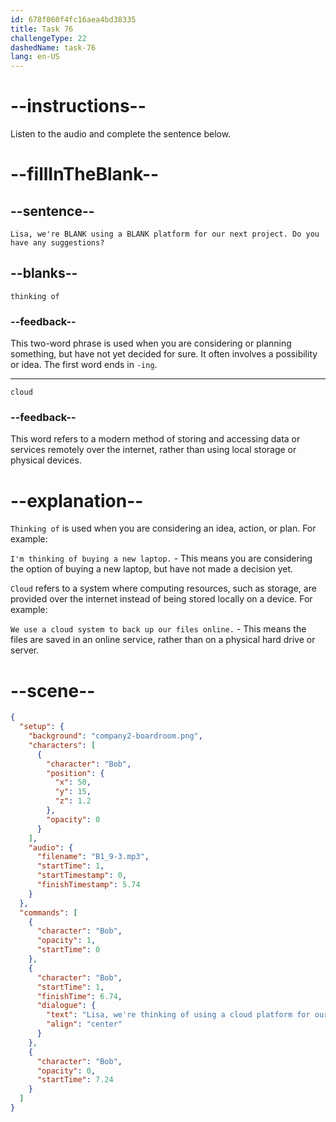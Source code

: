 ```yaml
---
id: 678f060f4fc16aea4bd38335
title: Task 76
challengeType: 22
dashedName: task-76
lang: en-US
---
```


<!-- (audio) Bob: Lisa, we're thinking of using a cloud platform for our next project. Do you have any suggestions? -->

# --instructions--

Listen to the audio and complete the sentence below.

# --fillInTheBlank--

## --sentence--

`Lisa, we're BLANK using a BLANK platform for our next project. Do you have any suggestions?`

## --blanks--

`thinking of`

### --feedback--

This two-word phrase is used when you are considering or planning something, but have not yet decided for sure. It often involves a possibility or idea. The first word ends in `-ing`.

---

`cloud`

### --feedback--

This word refers to a modern method of storing and accessing data or services remotely over the internet, rather than using local storage or physical devices.

# --explanation--

`Thinking of` is used when you are considering an idea, action, or plan. For example:

`I'm thinking of buying a new laptop.` - This means you are considering the option of buying a new laptop, but have not made a decision yet.

`Cloud` refers to a system where computing resources, such as storage, are provided over the internet instead of being stored locally on a device. For example:

`We use a cloud system to back up our files online.` - This means the files are saved in an online service, rather than on a physical hard drive or server.

# --scene--

```json
{
  "setup": {
    "background": "company2-boardroom.png",
    "characters": [
      {
        "character": "Bob",
        "position": {
          "x": 50,
          "y": 15,
          "z": 1.2
        },
        "opacity": 0
      }
    ],
    "audio": {
      "filename": "B1_9-3.mp3",
      "startTime": 1,
      "startTimestamp": 0,
      "finishTimestamp": 5.74
    }
  },
  "commands": [
    {
      "character": "Bob",
      "opacity": 1,
      "startTime": 0
    },
    {
      "character": "Bob",
      "startTime": 1,
      "finishTime": 6.74,
      "dialogue": {
        "text": "Lisa, we're thinking of using a cloud platform for our next project. Do you have any suggestions?",
        "align": "center"
      }
    },
    {
      "character": "Bob",
      "opacity": 0,
      "startTime": 7.24
    }
  ]
}
```
